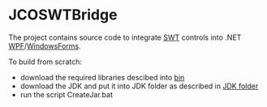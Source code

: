 # JCOSWTBridge

The project contains source code to integrate [SWT](https://www.eclipse.org/swt/) controls into .NET [WPF](https://docs.microsoft.com/en-us/dotnet/framework/wpf/)/[WindowsForms](https://docs.microsoft.com/en-us/dotnet/framework/winforms/).

To build from scratch:
- download the required libraries descibed into [bin](/bin)
- download the JDK and put it into JDK folder as described in [JDK folder](/jdk)
- run the script CreateJar.bat